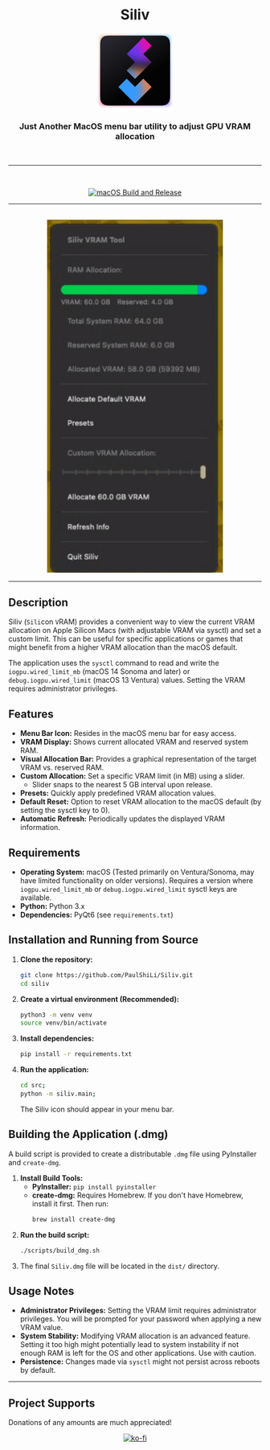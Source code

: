 <div align="center">
  <h1>Siliv</h1>
  <img src="assets/icons/logo.png" alt="Siliv Logo" width="150" height="150">
  <h3>Just Another MacOS menu bar utility to adjust GPU VRAM allocation</h3>
  <br>
</div>

---
<br>

<p align=center>
    <a href="https://github.com/PaulShiLi/Siliv/actions/workflows/release.yml/"><img src="https://github.com/PaulShiLi/Siliv/actions/workflows/release.yml/badge.svg" alt="macOS Build and Release"></a>
</p>

---
<br>

<div align="center">
  <img src="assets/imgs/app_1.png" alt="Siliv Application Menu Screenshot" width="350">
</div>

---

## Description

Siliv (`Sili`con `V`RAM) provides a convenient way to view the current VRAM allocation on Apple Silicon Macs (with adjustable VRAM via sysctl) and set a custom limit. This can be useful for specific applications or games that might benefit from a higher VRAM allocation than the macOS default.

The application uses the `sysctl` command to read and write the `iogpu.wired_limit_mb` (macOS 14 Sonoma and later) or `debug.iogpu.wired_limit` (macOS 13 Ventura) values. Setting the VRAM requires administrator privileges.


## Features

* **Menu Bar Icon:** Resides in the macOS menu bar for easy access.
* **VRAM Display:** Shows current allocated VRAM and reserved system RAM.
* **Visual Allocation Bar:** Provides a graphical representation of the target VRAM vs. reserved RAM.
* **Custom Allocation:** Set a specific VRAM limit (in MB) using a slider.
    * Slider snaps to the nearest 5 GB interval upon release.
* **Presets:** Quickly apply predefined VRAM allocation values.
* **Default Reset:** Option to reset VRAM allocation to the macOS default (by setting the sysctl key to 0).
* **Automatic Refresh:** Periodically updates the displayed VRAM information.

## Requirements

* **Operating System:** macOS (Tested primarily on Ventura/Sonoma, may have limited functionality on older versions). Requires a version where `iogpu.wired_limit_mb` or `debug.iogpu.wired_limit` sysctl keys are available.
* **Python:** Python 3.x
* **Dependencies:** PyQt6 (see `requirements.txt`)

## Installation and Running from Source

1.  **Clone the repository:**
    ```bash
    git clone https://github.com/PaulShiLi/Siliv.git
    cd siliv
    ```
2.  **Create a virtual environment (Recommended):**
    ```bash
    python3 -m venv venv
    source venv/bin/activate
    ```
3.  **Install dependencies:**
    ```bash
    pip install -r requirements.txt
    ```
4.  **Run the application:**
    ```bash
    cd src;
    python -m siliv.main;
    ```
    The Siliv icon should appear in your menu bar.

## Building the Application (.dmg)

A build script is provided to create a distributable `.dmg` file using PyInstaller and `create-dmg`.

1.  **Install Build Tools:**
    * **PyInstaller:** `pip install pyinstaller`
    * **create-dmg:** Requires Homebrew. If you don't have Homebrew, install it first. Then run:
        ```bash
        brew install create-dmg
        ```
2.  **Run the build script:**
    ```bash
    ./scripts/build_dmg.sh
    ```
3.  The final `Siliv.dmg` file will be located in the `dist/` directory.

## Usage Notes

* **Administrator Privileges:** Setting the VRAM limit requires administrator privileges. You will be prompted for your password when applying a new VRAM value.
* **System Stability:** Modifying VRAM allocation is an advanced feature. Setting it too high might potentially lead to system instability if not enough RAM is left for the OS and other applications. Use with caution.
* **Persistence:** Changes made via `sysctl` might not persist across reboots by default.

---
## Project Supports

Donations of any amounts are much appreciated!

<p align=center>
    <a href="https://ko-fi.com/sub01"><img src="https://www.ko-fi.com/img/githubbutton_sm.svg" alt="ko-fi"></a>
</p>